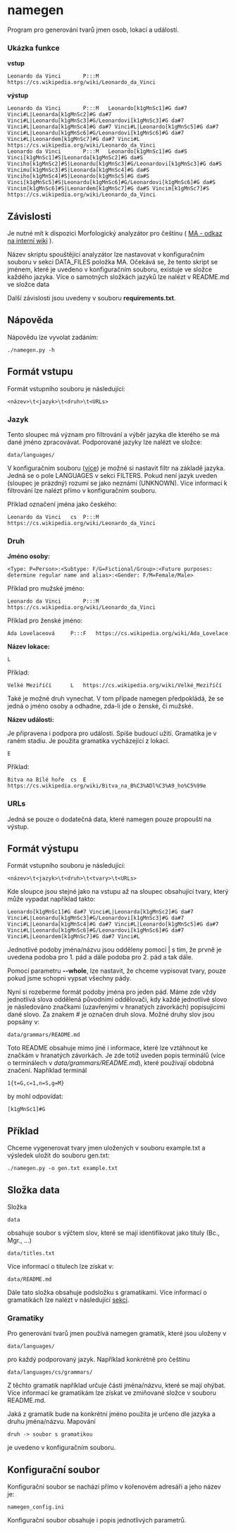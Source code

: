 # namegen
Program pro generování tvarů jmen osob, lokací a událostí.

### Ukázka funkce

**vstup**

    Leonardo da Vinci		P:::M	https://cs.wikipedia.org/wiki/Leonardo_da_Vinci

**výstup**

    Leonardo da Vinci		P:::M	Leonardo[k1gMnSc1]#G da#7 Vinci#L|Leonarda[k1gMnSc2]#G da#7 Vinci#L|Leonardu[k1gMnSc3]#G/Leonardovi[k1gMnSc3]#G da#7 Vinci#L|Leonarda[k1gMnSc4]#G da#7 Vinci#L|Leonardo[k1gMnSc5]#G da#7 Vinci#L|Leonardu[k1gMnSc6]#G/Leonardovi[k1gMnSc6]#G da#7 Vinci#L|Leonardem[k1gMnSc7]#G da#7 Vinci#L	https://cs.wikipedia.org/wiki/Leonardo_da_Vinci
    Leonardo da Vinci		P:::M	Leonardo[k1gMnSc1]#G da#S Vinci[k1gMnSc1]#S|Leonarda[k1gMnSc2]#G da#S Vinciho[k1gMnSc2]#S|Leonardu[k1gMnSc3]#G/Leonardovi[k1gMnSc3]#G da#S Vincimu[k1gMnSc3]#S|Leonarda[k1gMnSc4]#G da#S Vinciho[k1gMnSc4]#S|Leonardo[k1gMnSc5]#G da#S Vinci[k1gMnSc5]#S|Leonardu[k1gMnSc6]#G/Leonardovi[k1gMnSc6]#G da#S Vincim[k1gMnSc6]#S|Leonardem[k1gMnSc7]#G da#S Vincim[k1gMnSc7]#S	https://cs.wikipedia.org/wiki/Leonardo_da_Vinci


## Závislosti

Je nutné mít k dispozici Morfologický analyzátor pro češtinu ( [MA - odkaz na interní wiki](http://knot.fit.vutbr.cz/wiki/index.php/Morfologick%C3%BD_slovn%C3%Adk_a_morfologick%C3%BD_analyz%C3%A1tor_pro_%C4%8De%C5%A1tinu#Morfologick.C3.BD_analyz.C3.A1tor_pro_.C4.8De.C5.A1tinu) ). 

Název skriptu spouštějící analyzátor lze nastavovat v konfiguračním souboru v sekci DATA_FILES položka MA. Očekává se, že tento skript se jménem, které je uvedeno v konfiguračním souboru, existuje ve složce každého jazyka. Více o samotných složkách jazyků lze nalézt v README.md ve složce data

Další závislosti jsou uvedeny v souboru **requirements.txt**.

## Nápověda
Nápovědu lze vyvolat zadáním:

	./namegen.py -h


## Formát vstupu
Formát vstupního souboru je následující:

	<název>\t<jazyk>\t<druh>\t<URLs>
	
### Jazyk

Tento sloupec má význam pro filtrování a výběr jazyka dle kterého se má dané jméno zpracovávat. Podporované jazyky lze nalézt ve složce:

    data/languages/

V konfiguračním souboru ([více](#config)) je možné si nastavit filtr na základě jazyka. Jedná se o pole LANGUAGES v sekci FILTERS. Pokud není jazyk uveden (sloupec je prázdný) rozumí se jako neznámí (UNKNOWN). Více informací k filtrování lze nalézt přímo v konfiguračním souboru.

Příklad označení jména jako českého:

    Leonardo da Vinci	cs	P:::M	https://cs.wikipedia.org/wiki/Leonardo_da_Vinci

### Druh

**Jméno osoby:**

    <Type: P=Person>:<Subtype: F/G=Fictional/Group>:<Future purposes: determine regular name and alias>:<Gender: F/M=Female/Male>

Příklad pro mužské jméno:

    Leonardo da Vinci		P:::M	https://cs.wikipedia.org/wiki/Leonardo_da_Vinci

Příklad pro ženské jméno:

    Ada Lovelaceová		P:::F	https://cs.wikipedia.org/wiki/Ada_Lovelace

**Název lokace:**

    L
    
Příklad:

    Velké Meziříčí		L	https://cs.wikipedia.org/wiki/Velké_Meziříčí


Také je možné druh vynechat. V tom případe namegen předpokládá, že se jedná o jméno osoby a odhadne, zda-li jde o ženské, či mužské.
	
**Název události:**

Je připravena i podpora pro události. Spíše budoucí užití. Gramatika je v raném stadiu. Je použita gramatika vycházející z lokací.

	E
	
Příklad:

    Bitva na Bílé hoře	cs	E	https://cs.wikipedia.org/wiki/Bitva_na_B%C3%ADl%C3%A9_ho%C5%99e
	
### URLs

Jedná se pouze o dodatečná data, které namegen pouze propouští na výstup.

## Formát výstupu
Formát vstupního souboru je následující:

	<název>\t<jazyk>\t<druh>\t<tvary>\t<URLs>
	
Kde sloupce jsou stejné jako na vstupu až na sloupec obsahující tvary, který může vypadat například takto:

    Leonardo[k1gMnSc1]#G da#7 Vinci#L|Leonarda[k1gMnSc2]#G da#7 Vinci#L|Leonardu[k1gMnSc3]#G/Leonardovi[k1gMnSc3]#G da#7 Vinci#L|Leonarda[k1gMnSc4]#G da#7 Vinci#L|Leonardo[k1gMnSc5]#G da#7 Vinci#L|Leonardu[k1gMnSc6]#G/Leonardovi[k1gMnSc6]#G da#7 Vinci#L|Leonardem[k1gMnSc7]#G da#7 Vinci#L
    
Jednotlivé podoby jména/názvu jsou odděleny pomocí | s tím, že prvně je uvedena podoba pro 1. pád a dále podoba pro 2. pád a tak dále.

Pomocí parametru **--whole**, lze nastavit, že chceme vypisovat tvary, pouze pokud jsme schopni vypsat všechny pády. 

Nyní si rozeberme formát podoby jména pro jeden pád. Máme zde vždy jednotlivá slova oddělená původními oddělovači, kdy každé jednotlivé slovo je následováno značkami (uzavřenými v hranatých závorkách) popisujícími dané slovo. Za znakem # je označen druh slova. Možné druhy slov jsou popsány v:

	data/grammars/README.md

Toto README obsahuje mimo jiné i informace, které lze vztáhnout ke značkám v hranatých závorkách. Je zde totiž uveden popis terminálů (více o terminálech v *data/grammars/README.md*), které používají obdobná značení. Například terminál
	
	1{t=G,c=1,n=S,g=M}

by mohl odpovídat:
	
	[k1gMnSc1]#G

## Příklad
Chceme vygenerovat tvary jmen uložených v souboru example.txt a výsledek uložit do souboru gen.txt:

	./namegen.py -o gen.txt example.txt 
	
## Složka data

Složka

	data

obsahuje soubor s výčtem slov, které se mají identifikovat jako tituly (Bc., Mgr., …)

	data/titles.txt

Více informací o titulech lze získat v:

	data/README.md

Dále tato složka obsahuje podsložku s gramatikami. Více informací o gramatikách lze nalézt v následující [sekci](#grammars).

### <a name="grammars">Gramatiky</a>

Pro generování tvarů jmen používá namegen gramatik, které jsou uloženy v

	data/languages/

pro každý podporovaný jazyk. Například konkrétně pro češtinu 
    
    data/languages/cs/grammars/

Z těchto gramatik například určuje části jména/názvu, které se mají ohýbat.
Více informací ke gramatikám lze získat ve zmiňované složce v souboru README.md.

Jaká z gramatik bude na konkrétní jméno použita je určeno dle jazyka a druhu jména/názvu. Mapování

	druh -> soubor s gramatikou
	
je uvedeno v konfiguračním souboru.
	
## <a name="config">Konfigurační soubor</a>

Konfigurační soubor se nachází přímo v kořenovém adresáři a jeho název je:

	namegen_config.ini
	
Konfigurační soubor obsahuje i popis jednotlivých parametrů.